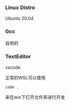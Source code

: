 ### Linux Distro

Ubuntu 20.04

### Gcc

自带的

### TextEditor

vscode

正常的WSL可以使用

```
code .
```

来在win下打开文件夹进行开发
